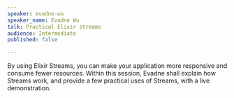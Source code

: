 ```yaml
---
speaker: evadne-wu
speaker_name: Evadne Wu
talk: Practical Elixir streams
audience: Intermediate
published: false

---
```

<p>By using Elixir Streams, you can make your application more responsive and consume fewer resources. Within this session, Evadne shall explain how Streams work, and provide a few practical uses of Streams, with a live demonstration.</p>